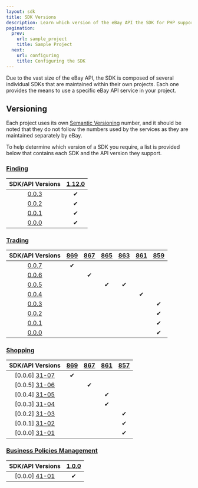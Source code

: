 ```yaml
---
layout: sdk
title: SDK Versions
description: Learn which version of the eBay API the SDK for PHP supports.
pagination:
  prev:
    url: sample_project
    title: Sample Project
  next:
    url: configuring
    title: Configuring the SDK
---
```

Due to the vast size of the eBay API, the SDK is composed of several individual SDKs that are maintained within their own projects. Each one provides the means to use a specific eBay API service in your project.

## Versioning

Each project uses its own [Semantic Versioning](http://semver.org/) number, and it should be noted that they do not follow the numbers used by the services as they are maintained separately by eBay.

To help determine which version of a SDK you require, a list is provided below that contains each SDK and the API version they support.

### <a id="finding"> </a>[Finding](https://github.com/davidtsadler/ebay-sdk-finding)

| SDK/API Versions | [1.12.0][12-01] |
|:----------------:|:---------------:|
| [0.0.3][11-04]   | &#10004;        |
| [0.0.2][11-03]   | &#10004;        |
| [0.0.1][11-02]   | &#10004;        |
| [0.0.0][11-01]   | &#10004;        |

### <a id="trading"> </a>[Trading](https://github.com/davidtsadler/ebay-sdk-trading)

| SDK/API Versions | [869][22-06] | [867][22-05] | [865][22-04] | [863][22-03] | [861][22-02] | [859][22-01] |
|:----------------:|:------------:|:------------:|:------------:|:------------:|:------------:|:------------:|
| [0.0.7][21-08]   | &#10004;     |              |              |              |              |              |
| [0.0.6][21-07]   |              | &#10004;     |              |              |              |              |
| [0.0.5][21-06]   |              |              | &#10004;     | &#10004;     |              |              |
| [0.0.4][21-05]   |              |              |              |              | &#10004;     |              |
| [0.0.3][21-04]   |              |              |              |              |              | &#10004;     |
| [0.0.2][21-03]   |              |              |              |              |              | &#10004;     |
| [0.0.1][21-02]   |              |              |              |              |              | &#10004;     |
| [0.0.0][21-01]   |              |              |              |              |              | &#10004;     |

### <a id="shopping"> </a>[Shopping](https://github.com/davidtsadler/ebay-sdk-shopping)

| SDK/API Versions | [869][32-04] | [867][32-03] | [861][32-02] | [857][32-01] |
|:----------------:|:------------:|:------------:|:------------:|:------------:|
| [0.0.6] [31-07]  | &#10004;     |              |              |              |
| [0.0.5] [31-06]  |              | &#10004;     |              |              |
| [0.0.4] [31-05]  |              |              | &#10004;     |              |
| [0.0.3] [31-04]  |              |              | &#10004;     |              |
| [0.0.2] [31-03]  |              |              |              | &#10004;     |
| [0.0.1] [31-02]  |              |              |              | &#10004;     |
| [0.0.0] [31-01]  |              |              |              | &#10004;     |

### <a id="business"> </a>[Business Policies Management](https://github.com/davidtsadler/ebay-sdk-business-policies-management)

| SDK/API Versions | [1.0.0][42-01] |
|:----------------:|:--------------:|
| [0.0.0] [41-01]  | &#10004;       |

[11-04]: https://github.com/davidtsadler/ebay-sdk-finding/tree/0.0.3
[11-03]: https://github.com/davidtsadler/ebay-sdk-finding/tree/0.0.2
[11-02]: https://github.com/davidtsadler/ebay-sdk-finding/tree/0.0.1
[11-01]: https://github.com/davidtsadler/ebay-sdk-finding/tree/0.0.0

[12-01]: https://developer.ebay.com/DevZone/finding/ReleaseNotes.html#1.12.0

[21-08]: https://github.com/davidtsadler/ebay-sdk-trading/tree/0.0.7
[21-07]: https://github.com/davidtsadler/ebay-sdk-trading/tree/0.0.6
[21-06]: https://github.com/davidtsadler/ebay-sdk-trading/tree/0.0.5
[21-05]: https://github.com/davidtsadler/ebay-sdk-trading/tree/0.0.4
[21-04]: https://github.com/davidtsadler/ebay-sdk-trading/tree/0.0.3
[21-03]: https://github.com/davidtsadler/ebay-sdk-trading/tree/0.0.2
[21-02]: https://github.com/davidtsadler/ebay-sdk-trading/tree/0.0.1
[21-01]: https://github.com/davidtsadler/ebay-sdk-trading/tree/0.0.0

[22-06]: http://developer.ebay.com/devzone/xml/docs/releasenotes.html#869
[22-05]: http://developer.ebay.com/devzone/xml/docs/releasenotes.html#867
[22-04]: http://developer.ebay.com/devzone/xml/docs/releasenotes.html#865
[22-03]: http://developer.ebay.com/devzone/xml/docs/releasenotes.html#863
[22-02]: http://developer.ebay.com/devzone/xml/docs/releasenotes.html#861
[22-01]: http://developer.ebay.com/devzone/xml/docs/releasenotes.html#859

[31-07]: https://github.com/davidtsadler/ebay-sdk-shopping/tree/0.0.6
[31-06]: https://github.com/davidtsadler/ebay-sdk-shopping/tree/0.0.5
[31-05]: https://github.com/davidtsadler/ebay-sdk-shopping/tree/0.0.4
[31-04]: https://github.com/davidtsadler/ebay-sdk-shopping/tree/0.0.3
[31-03]: https://github.com/davidtsadler/ebay-sdk-shopping/tree/0.0.2
[31-02]: https://github.com/davidtsadler/ebay-sdk-shopping/tree/0.0.1
[31-01]: https://github.com/davidtsadler/ebay-sdk-shopping/tree/0.0.0

[32-04]: http://developer.ebay.com/DevZone/shopping/docs/ReleaseNotes.html#869
[32-03]: http://developer.ebay.com/DevZone/shopping/docs/ReleaseNotes.html#867
[32-02]: http://developer.ebay.com/DevZone/shopping/docs/ReleaseNotes.html#861
[32-01]: http://developer.ebay.com/DevZone/shopping/docs/ReleaseNotes.html#857

[41-01]: https://github.com/davidtsadler/ebay-sdk-business-policies-management/tree/0.0.0

[42-01]: http://developer.ebay.com/DevZone/business-policies/ReleaseNotes.html#1.0.0
